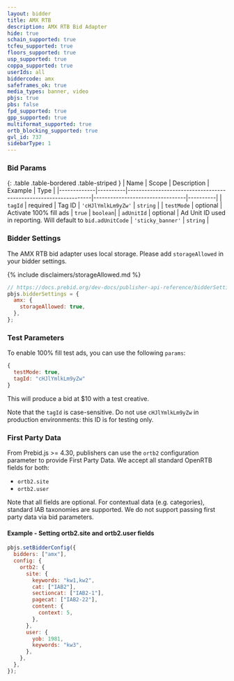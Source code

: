 ```yaml
---
layout: bidder
title: AMX RTB
description: AMX RTB Bid Adapter
hide: true
schain_supported: true
tcfeu_supported: true
floors_supported: true
usp_supported: true
coppa_supported: true
userIds: all
biddercode: amx
safeframes_ok: true
media_types: banner, video
pbjs: true
pbs: false
fpd_supported: true
gpp_supported: true
multiformat_supported: true
ortb_blocking_supported: true
gvl_id: 737
sidebarType: 1
---
```


### Bid Params

{: .table .table-bordered .table-striped }
| Name | Scope | Description | Example | Type |
|-------------|----------|-----------------------------------------------------------------|---------------------------------|----------|
| `tagId` | required | Tag ID | `'cHJlYmlkLm9yZw'` | `string` |
| `testMode` | optional | Activate 100% fill ads | `true` | `boolean`|
| `adUnitId` | optional | Ad Unit ID used in reporting. Will default to `bid.adUnitCode` | `'sticky_banner'` | `string` |

### Bidder Settings

The AMX RTB bid adapter uses local storage. Please add `storageAllowed` in your bidder settings.

{% include disclaimers/storageAllowed.md %}

```js
// https://docs.prebid.org/dev-docs/publisher-api-reference/bidderSettings.html
pbjs.bidderSettings = {
  amx: {
    storageAllowed: true,
  },
};
```

### Test Parameters

To enable 100% fill test ads, you can use the following `params`:

```javascript
{
  testMode: true,
  tagId: "cHJlYmlkLm9yZw"
}
```

This will produce a bid at $10 with a test creative.

Note that the `tagId` is case-sensitive. Do not use `cHJlYmlkLm9yZw` in production environments: this ID is for testing only.

### First Party Data

From Prebid.js >= 4.30, publishers can use the `ortb2` configuration parameter to provide First Party Data. We accept all standard OpenRTB fields for both:

- `ortb2.site`
- `ortb2.user`

Note that all fields are optional. For contextual data (e.g. categories), standard IAB taxonomies are supported. We do not support passing first party data via bid parameters.

#### Example - Setting ortb2.site and ortb2.user fields

```javascript
pbjs.setBidderConfig({
  bidders: ["amx"],
  config: {
    ortb2: {
      site: {
        keywords: "kw1,kw2",
        cat: ["IAB2"],
        sectioncat: ["IAB2-1"],
        pagecat: ["IAB2-22"],
        content: {
          context: 5,
        },
      },
      user: {
        yob: 1981,
        keywords: "kw3",
      },
    },
  },
});
```
